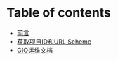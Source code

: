 # Table of contents

* [前言](README.md)
* [获取项目ID和URL Scheme](get_project_id_url_scheme.md)
* [GIO运维文档](GIO运维文档.md)
